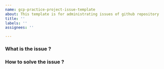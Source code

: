 ```yaml
---
name: gcp-practice-project-issue-template
about: This template is for administrating issues of github repository
title: ''
labels: ''
assignees: ''

---
```


### What is the issue ?


### How to solve the issue ?
